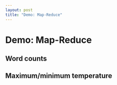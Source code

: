 ```yaml
---
layout: post
title: "Demo: Map-Reduce"
---
```


# Demo: Map-Reduce

## Word counts

## Maximum/minimum temperature
